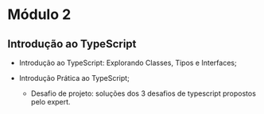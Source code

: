 # Módulo 2

## Introdução ao TypeScript

- Introdução ao TypeScript: Explorando Classes, Tipos e Interfaces;

- Introdução Prática ao TypeScript;
    * Desafio de projeto: soluções dos 3 desafios de typescript propostos pelo expert.